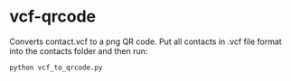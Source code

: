 # vcf-qrcode

Converts contact.vcf to a png QR code. Put all contacts in .vcf file format into the contacts folder and then run:

```python
python vcf_to_qrcode.py
